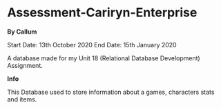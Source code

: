 # Assessment-Cariryn-Enterprise

**__By Callum__**

Start Date: 13th October 2020
End Date: 15th January 2020

A database made for my Unit 18 (Relational Database Development) Assignment.

**__Info__**

This Database used to store information about a games, characters stats and items.
